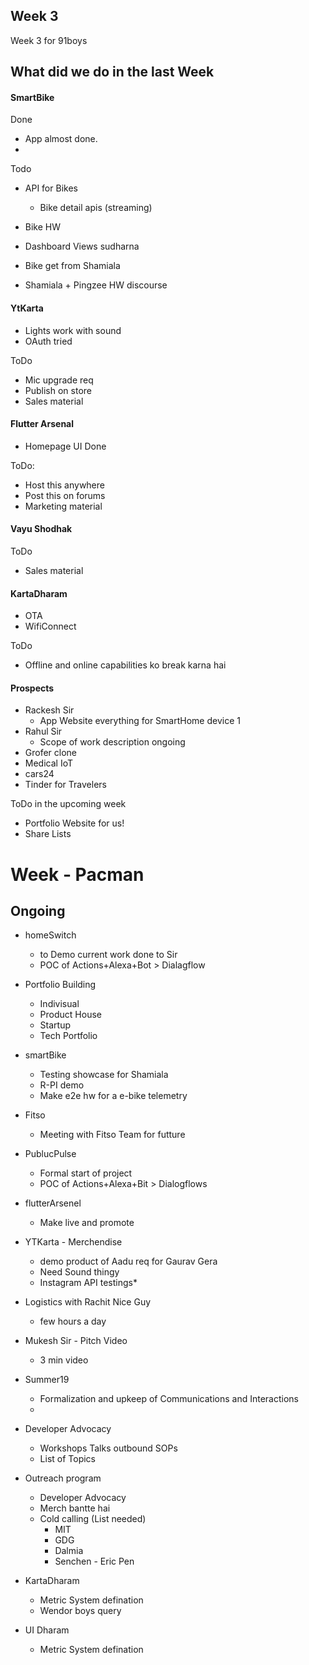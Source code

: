 
## Week 3
Week 3 for 91boys

## What did we do in the last Week

#### SmartBike
 Done
 - App almost done. 
 - 

 Todo
 - API for Bikes
    - Bike detail apis (streaming)

 - Bike HW
 - Dashboard Views sudharna
 - Bike get from Shamiala
 - Shamiala + Pingzee HW discourse 

#### YtKarta
- Lights work with sound
- OAuth tried

ToDo
 - Mic upgrade req
 - Publish on store
 - Sales material

#### Flutter Arsenal
 - Homepage UI Done
 
 ToDo:
 - Host this anywhere 
 - Post this on forums
 - Marketing material

#### Vayu Shodhak
 
 ToDo
 - Sales material


#### KartaDharam
 - OTA
 - WifiConnect
 
 ToDo
 - Offline and online capabilities ko break karna hai



#### Prospects
 - Rackesh Sir
    - App Website everything for SmartHome device 1
 - Rahul Sir
    - Scope of work description ongoing
 - Grofer clone
 - Medical IoT 
 - cars24
 - Tinder for Travelers



ToDo in the upcoming week
 - Portfolio Website for us!
 - Share Lists

# Week - Pacman

## Ongoing
* homeSwitch
   - to Demo current work done to Sir
   - POC of Actions+Alexa+Bot > Dialagflow

* Portfolio Building
   - Indivisual
   - Product House 
   - Startup 
   - Tech Portfolio

* smartBike 
   - Testing showcase for Shamiala
   - R-PI demo
   - Make e2e hw for a e-bike telemetry

* Fitso
   - Meeting with Fitso Team for futture

* PublucPulse
   - Formal start of project
   - POC of Actions+Alexa+Bit > Dialogflows

* flutterArsenel
   - Make live and promote

* YTKarta - Merchendise
   - demo product of Aadu req for Gaurav Gera
   - Need Sound thingy
   - Instagram API testings*

* Logistics with Rachit Nice Guy
   - few hours a day

* Mukesh Sir - Pitch Video
   - 3 min video 

* Summer19
   - Formalization and upkeep of Communications and Interactions
   - 

* Developer Advocacy
   - Workshops Talks outbound SOPs
   - List of Topics

* Outreach program
   - Developer Advocacy
   - Merch bantte hai
   - Cold calling (List needed)
      - MIT
      - GDG
      - Dalmia
      - Senchen - Eric Pen

* KartaDharam
   - Metric System defination
   - Wendor boys query

* UI Dharam
   - Metric System defination




